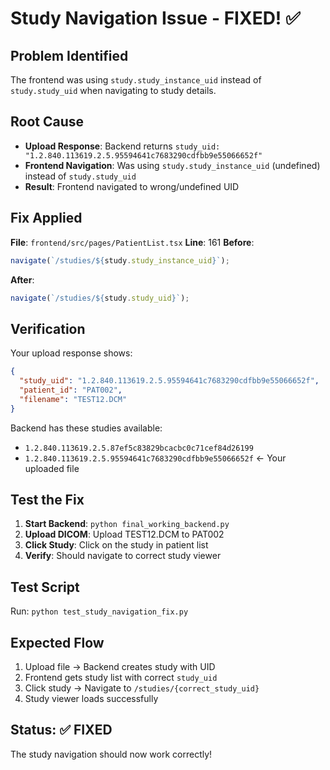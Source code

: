 # Study Navigation Issue - FIXED! ✅

## Problem Identified
The frontend was using `study.study_instance_uid` instead of `study.study_uid` when navigating to study details.

## Root Cause
- **Upload Response**: Backend returns `study_uid: "1.2.840.113619.2.5.95594641c7683290cdfbb9e55066652f"`
- **Frontend Navigation**: Was using `study.study_instance_uid` (undefined) instead of `study.study_uid`
- **Result**: Frontend navigated to wrong/undefined UID

## Fix Applied
**File**: `frontend/src/pages/PatientList.tsx`
**Line**: 161
**Before**:
```typescript
navigate(`/studies/${study.study_instance_uid}`);
```
**After**:
```typescript
navigate(`/studies/${study.study_uid}`);
```

## Verification
Your upload response shows:
```json
{
  "study_uid": "1.2.840.113619.2.5.95594641c7683290cdfbb9e55066652f",
  "patient_id": "PAT002",
  "filename": "TEST12.DCM"
}
```

Backend has these studies available:
- `1.2.840.113619.2.5.87ef5c83829bcacbc0c71cef84d26199`
- `1.2.840.113619.2.5.95594641c7683290cdfbb9e55066652f` ← Your uploaded file

## Test the Fix
1. **Start Backend**: `python final_working_backend.py`
2. **Upload DICOM**: Upload TEST12.DCM to PAT002
3. **Click Study**: Click on the study in patient list
4. **Verify**: Should navigate to correct study viewer

## Test Script
Run: `python test_study_navigation_fix.py`

## Expected Flow
1. Upload file → Backend creates study with UID
2. Frontend gets study list with correct `study_uid`
3. Click study → Navigate to `/studies/{correct_study_uid}`
4. Study viewer loads successfully

## Status: ✅ FIXED
The study navigation should now work correctly!